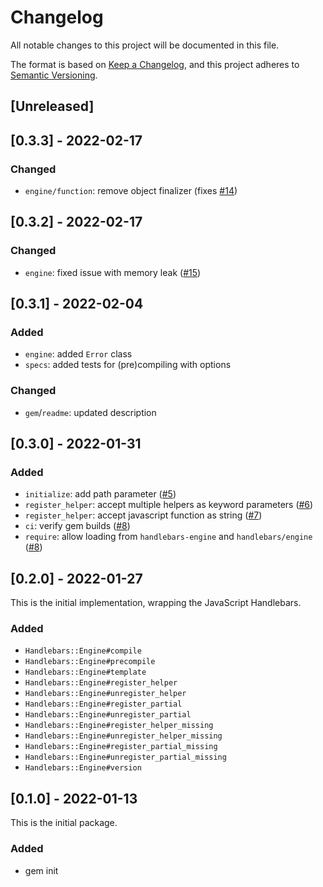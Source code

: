 # Changelog

All notable changes to this project will be documented in this file.

The format is based on [Keep a Changelog](https://keepachangelog.com/en/1.0.0/),
and this project adheres to [Semantic Versioning](https://semver.org/spec/v2.0.0.html).

## [Unreleased]

## [0.3.3] - 2022-02-17

### Changed
- `engine/function`: remove object finalizer (fixes [#14](https://github.com/gi/handlebars-ruby/issues/14))

## [0.3.2] - 2022-02-17

### Changed
- `engine`: fixed issue with memory leak ([#15](https://github.com/gi/handlebars-ruby/pull/15))

## [0.3.1] - 2022-02-04

### Added
- `engine`: added `Error` class
- `specs`: added tests for (pre)compiling with options

### Changed
- `gem`/`readme`: updated description

## [0.3.0] - 2022-01-31

### Added
- `initialize`: add path parameter ([#5](https://github.com/gi/handlebars-ruby/pull/5))
- `register_helper`: accept multiple helpers as keyword parameters ([#6](https://github.com/gi/handlebars-ruby/pull/6))
- `register_helper`: accept javascript function as string ([#7](https://github.com/gi/handlebars-ruby/pull/7))
- `ci`: verify gem builds ([#8](https://github.com/gi/handlebars-ruby/pull/8))
- `require`: allow loading from `handlebars-engine` and `handlebars/engine` ([#8](https://github.com/gi/handlebars-ruby/pull/8))

## [0.2.0] - 2022-01-27

This is the initial implementation, wrapping the JavaScript Handlebars.

### Added
- `Handlebars::Engine#compile`
- `Handlebars::Engine#precompile`
- `Handlebars::Engine#template`
- `Handlebars::Engine#register_helper`
- `Handlebars::Engine#unregister_helper`
- `Handlebars::Engine#register_partial`
- `Handlebars::Engine#unregister_partial`
- `Handlebars::Engine#register_helper_missing`
- `Handlebars::Engine#unregister_helper_missing`
- `Handlebars::Engine#register_partial_missing`
- `Handlebars::Engine#unregister_partial_missing`
- `Handlebars::Engine#version`

## [0.1.0] - 2022-01-13

This is the initial package.

### Added
- gem init
